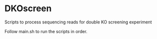 # DKOscreen
Scripts to process sequencing reads for double KO screening experiment

Follow main.sh to run the scripts in order. 
